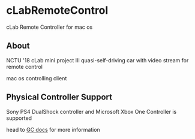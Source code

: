 # cLabRemoteControl

cLab Remote Controller for mac os

## About

NCTU '18 cLab mini project III quasi-self-driving car with video stream for remote control

mac os controlling client

## Physical Controller Support

Sony PS4 DualShock controller and Microsoft Xbox One Controller is supported

head to [GC docs](physicalControllerSupport/README.md) for more information
